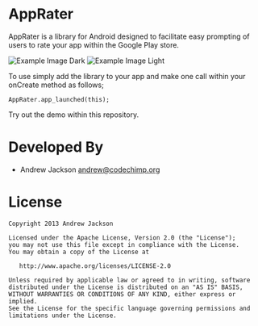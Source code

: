 AppRater
========

AppRater is a library for Android designed to facilitate easy prompting of users to rate your app within the Google Play store.

![Example Image Dark][1] ![Example Image Light][2]

To use simply add the library to your app and make one call within your onCreate method as follows;

`AppRater.app_launched(this);`



Try out the demo within this repository.

Developed By
============

* Andrew Jackson <andrew@codechimp.org>



License
=======

    Copyright 2013 Andrew Jackson

    Licensed under the Apache License, Version 2.0 (the "License");
    you may not use this file except in compliance with the License.
    You may obtain a copy of the License at

       http://www.apache.org/licenses/LICENSE-2.0

    Unless required by applicable law or agreed to in writing, software
    distributed under the License is distributed on an "AS IS" BASIS,
    WITHOUT WARRANTIES OR CONDITIONS OF ANY KIND, either express or implied.
    See the License for the specific language governing permissions and
    limitations under the License.





 [1]: http://github.com
 [2]: http://github.com
